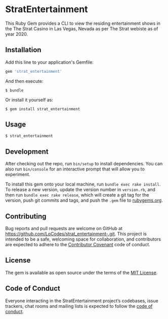# StratEntertainment

This Ruby Gem provides a CLI to view the residing entertainment shows in the The Strat Casino in Las Vegas, Nevada as per The Strat webiste as of year 2020.

## Installation

Add this line to your application's Gemfile:

```ruby
gem 'strat_entertainment'
```

And then execute:

    $ bundle

Or install it yourself as:

    $ gem install strat_entertainment

## Usage

    $ strat_entertainment

## Development

After checking out the repo, run `bin/setup` to install dependencies. You can also run `bin/console` for an interactive prompt that will allow you to experiment.

To install this gem onto your local machine, run `bundle exec rake install`. To release a new version, update the version number in `version.rb`, and then run `bundle exec rake release`, which will create a git tag for the version, push git commits and tags, and push the `.gem` file to [rubygems.org](https://rubygems.org).

## Contributing

Bug reports and pull requests are welcome on GitHub at https://github.com/LoCodes/strat_entertainment-.git. This project is intended to be a safe, welcoming space for collaboration, and contributors are expected to adhere to the [Contributor Covenant](http://contributor-covenant.org) code of conduct.

## License

The gem is available as open source under the terms of the [MIT License](https://opensource.org/licenses/MIT).

## Code of Conduct

Everyone interacting in the StratEntertainment project’s codebases, issue trackers, chat rooms and mailing lists is expected to follow the [code of conduct](https://github.com/'crisp-daemon-3069'/strat_entertainment/blob/master/CODE_OF_CONDUCT.md).
